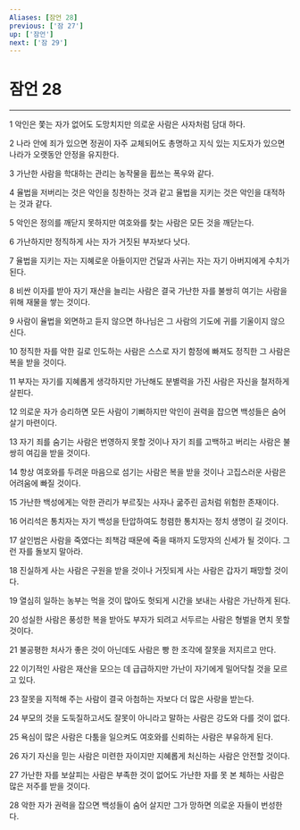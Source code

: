 ```yaml
---
Aliases: [잠언 28]
previous: ['잠 27']
up: ['잠언']
next: ['잠 29']
---
```

# 잠언 28

***


1 악인은 쫓는 자가 없어도 도망치지만 의로운 사람은 사자처럼 담대 하다. 

2 나라 안에 죄가 있으면 정권이 자주 교체되어도 총명하고 지식 있는 지도자가 있으면 나라가 오랫동안 안정을 유지한다. 

3 가난한 사람을 학대하는 관리는 농작물을 휩쓰는 폭우와 같다. 

4 율법을 저버리는 것은 악인을 칭찬하는 것과 같고 율법을 지키는 것은 악인을 대적하는 것과 같다. 

5 악인은 정의를 깨닫지 못하지만 여호와를 찾는 사람은 모든 것을 깨닫는다. 

6 가난하지만 정직하게 사는 자가 거짓된 부자보다 낫다. 

7 율법을 지키는 자는 지혜로운 아들이지만 건달과 사귀는 자는 자기 아버지에게 수치가 된다. 

8 비싼 이자를 받아 자기 재산을 늘리는 사람은 결국 가난한 자를 불쌍히 여기는 사람을 위해 재물을 쌓는 것이다. 

9 사람이 율법을 외면하고 듣지 않으면 하나님은 그 사람의 기도에 귀를 기울이지 않으신다. 

10 정직한 자를 악한 길로 인도하는 사람은 스스로 자기 함정에 빠져도 정직한 그 사람은 복을 받을 것이다. 

11 부자는 자기를 지혜롭게 생각하지만 가난해도 분별력을 가진 사람은 자신을 철저하게 살핀다. 

12 의로운 자가 승리하면 모든 사람이 기뻐하지만 악인이 권력을 잡으면 백성들은 숨어 살기 마련이다. 

13 자기 죄를 숨기는 사람은 번영하지 못할 것이나 자기 죄를 고백하고 버리는 사람은 불쌍히 여김을 받을 것이다. 

14 항상 여호와를 두려운 마음으로 섬기는 사람은 복을 받을 것이나 고집스러운 사람은 어려움에 빠질 것이다. 

15 가난한 백성에게는 악한 관리가 부르짖는 사자나 굶주린 곰처럼 위험한 존재이다. 

16 어리석은 통치자는 자기 백성을 탄압하여도 청렴한 통치자는 정치 생명이 길 것이다. 

17 살인범은 사람을 죽였다는 죄책감 때문에 죽을 때까지 도망자의 신세가 될 것이다. 그런 자를 돌보지 말아라. 

18 진실하게 사는 사람은 구원을 받을 것이나 거짓되게 사는 사람은 갑자기 패망할 것이다. 

19 열심히 일하는 농부는 먹을 것이 많아도 헛되게 시간을 보내는 사람은 가난하게 된다. 

20 성실한 사람은 풍성한 복을 받아도 부자가 되려고 서두르는 사람은 형벌을 면치 못할 것이다. 

21 불공평한 처사가 좋은 것이 아닌데도 사람은 빵 한 조각에 잘못을 저지르고 만다. 

22 이기적인 사람은 재산을 모으는 데 급급하지만 가난이 자기에게 밀어닥칠 것을 모르고 있다. 

23 잘못을 지적해 주는 사람이 결국 아첨하는 자보다 더 많은 사랑을 받는다. 

24 부모의 것을 도둑질하고서도 잘못이 아니라고 말하는 사람은 강도와 다를 것이 없다. 

25 욕심이 많은 사람은 다툼을 일으켜도 여호와를 신뢰하는 사람은 부유하게 된다. 

26 자기 자신을 믿는 사람은 미련한 자이지만 지혜롭게 처신하는 사람은 안전할 것이다. 

27 가난한 자를 보살피는 사람은 부족한 것이 없어도 가난한 자를 못 본 체하는 사람은 많은 저주를 받을 것이다. 

28 악한 자가 권력을 잡으면 백성들이 숨어 살지만 그가 망하면 의로운 자들이 번성한다.
